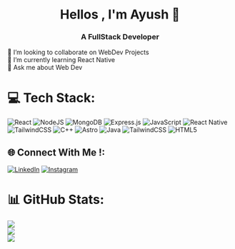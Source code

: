 <h1 align="center">Hellos , I'm Ayush 👋</h1>
<h3 align="center">A FullStack Developer</h3>
👯 I’m looking to collaborate on WebDev Projects<br>🌱 I’m currently learning React Native<br>💬 Ask me about Web Dev

# 💻 Tech Stack:
![React](https://img.shields.io/badge/react-%2320232a.svg?style=for-the-badge&logo=react&logoColor=%2361DAFB)  ![NodeJS](https://img.shields.io/badge/node.js-6DA55F?style=for-the-badge&logo=node.js&logoColor=white) ![MongoDB](https://img.shields.io/badge/MongoDB-%234ea94b.svg?style=for-the-badge&logo=mongodb&logoColor=white) ![Express.js](https://img.shields.io/badge/express.js-%23404d59.svg?style=for-the-badge&logo=express&logoColor=%2361DAFB) ![JavaScript](https://img.shields.io/badge/javascript-%23323330.svg?style=for-the-badge&logo=javascript&logoColor=%23F7DF1E) ![React Native](https://img.shields.io/badge/react_native-%2320232a.svg?style=for-the-badge&logo=react&logoColor=%2361DAFB) ![TailwindCSS](https://img.shields.io/badge/tailwindcss-%2338B2AC.svg?style=for-the-badge&logo=tailwind-css&logoColor=white) ![C++](https://img.shields.io/badge/c++-%2300599C.svg?style=for-the-badge&logo=c%2B%2B&logoColor=white) ![Astro](https://img.shields.io/badge/astro-%232C2052.svg?style=for-the-badge&logo=astro&logoColor=white) ![Java](https://img.shields.io/badge/java-%23ED8B00.svg?style=for-the-badge&logo=openjdk&logoColor=white) ![TailwindCSS](https://img.shields.io/badge/tailwindcss-%2338B2AC.svg?style=for-the-badge&logo=tailwind-css&logoColor=white) ![HTML5](https://img.shields.io/badge/html5-%23E34F26.svg?style=for-the-badge&logo=html5&logoColor=white)

## 🌐 Connect With Me !:
[![LinkedIn](https://img.shields.io/badge/LinkedIn-%230077B5.svg?logo=linkedin&logoColor=white)](https://linkedin.com/in/ayush-sawant-82254b282) [![Instagram](https://img.shields.io/badge/Instagram-%23E4405F.svg?logo=Instagram&logoColor=white)](https://instagram.com/ayushsawantt) 

# 📊 GitHub Stats:
![](https://github-readme-stats.vercel.app/api?username=ayushhh101&theme=dark&hide_border=false&include_all_commits=true&count_private=false)<br/>
![](https://github-readme-streak-stats.herokuapp.com/?user=ayushhh101&theme=dark&hide_border=false)<br/>
![](https://github-readme-stats.vercel.app/api/top-langs/?username=ayushhh101&theme=dark&hide_border=false&include_all_commits=true&count_private=false&layout=compact)

<!-- Proudly created with GPRM ( https://gprm.itsvg.in ) -->
